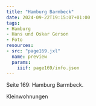 ```yaml
---
title: "Hamburg Barmbeck"
date: 2024-09-22T19:15:07+01:00
tags:
- Hamburg
- Hans und Oskar Gerson
- Foto
resources:
- src: "page169.jxl"
  name: preview
  params:
    iiif: page169/info.json
---
```


Seite 169: Hamburg Barmbeck.
<!--more-->
Kleinwohnungen
